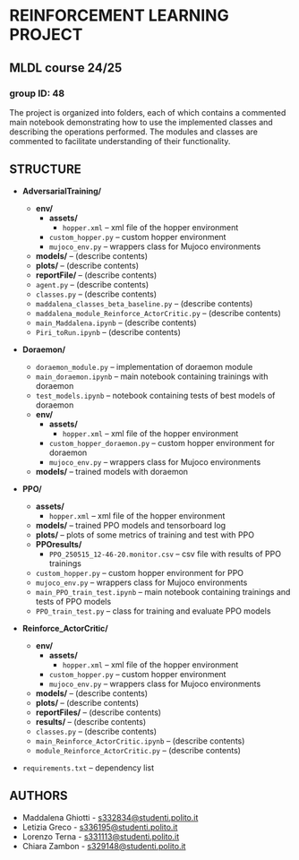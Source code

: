 # REINFORCEMENT LEARNING PROJECT 
## MLDL course 24/25
### group ID: 48

The project is organized into folders, each of which contains a commented main notebook demonstrating how to use the implemented classes
and describing the operations performed. The modules and classes are commented to facilitate understanding of their functionality.


## STRUCTURE

- **AdversarialTraining/**
  - **env/**
    - **assets/**
      - `hopper.xml` – xml file of the hopper environment
    - `custom_hopper.py` – custom hopper environment
    - `mujoco_env.py` – wrappers class for Mujoco environments
  - **models/** – (describe contents)
  - **plots/** – (describe contents)
  - **reportFile/** – (describe contents)
  - `agent.py` – (describe contents)
  - `classes.py` – (describe contents)
  - `maddalena_classes_beta_baseline.py` – (describe contents)
  - `maddalena_module_Reinforce_ActorCritic.py` – (describe contents)
  - `main_Maddalena.ipynb` – (describe contents)
  - `Piri_toRun.ipynb` – (describe contents)

- **Doraemon/**
  - `doraemon_module.py` – implementation of doraemon module
  - `main_doraemon.ipynb` – main notebook containing trainings with doraemon
  - `test_models.ipynb` – notebook containing tests of best models of doraemon
  - **env/**
    - **assets/**
      - `hopper.xml` – xml file of the hopper environment
    - `custom_hopper_doraemon.py` – custom hopper environment for doraemon
    - `mujoco_env.py` – wrappers class for Mujoco environments
  - **models/** – trained models with doraemon

- **PPO/**
  - **assets/**
    - `hopper.xml` – xml file of the hopper environment
  - **models/** – trained PPO models and tensorboard log
  - **plots/** – plots of some metrics of training and test with PPO
  - **PPOresults/**
    - `PPO_250515_12-46-20.monitor.csv` – csv file with results of PPO trainings
  - `custom_hopper.py` – custom hopper environment for PPO
  - `mujoco_env.py` – wrappers class for Mujoco environments
  - `main_PPO_train_test.ipynb` – main notebook containing trainings and tests of PPO models
  - `PPO_train_test.py` – class for training and evaluate PPO models

- **Reinforce_ActorCritic/**
  - **env/**
    - **assets/**
      - `hopper.xml` – xml file of the hopper environment
    - `custom_hopper.py` – custom hopper environment
    - `mujoco_env.py` – wrappers class for Mujoco environments
  - **models/** – (describe contents)
  - **plots/** – (describe contents)
  - **reportFiles/** – (describe contents)
  - **results/** – (describe contents)
  - `classes.py` – (describe contents)
  - `main_Reinforce_ActorCritic.ipynb` – (describe contents)
  - `module_Reinforce_ActorCritic.py` – (describe contents)

- `requirements.txt` – dependency list

## AUTHORS
- Maddalena Ghiotti - s332834@studenti.polito.it 
- Letizia Greco - s336195@studenti.polito.it 
- Lorenzo Terna - s331113@studenti.polito.it
- Chiara Zambon - s329148@studenti.polito.it



